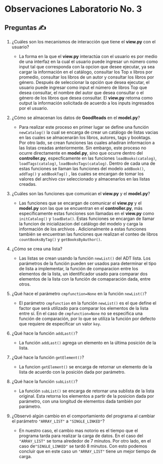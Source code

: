 # Observaciones Laboratorio No. 3

## Preguntas :writing_hand:

1. ¿Cuáles son los mecanismos de interacción que tiene el __view.py__ con el usuario?
   * La forma en la que el __view.py__ interactúa con el usuario es por medio de una interfaz en la cual el usuario puede ingresar un número como input tal que corresponda con la opcion que desee ejecutar, ya sea cargar la información en el catálogo, consultar los Top x libros por promedio, consultar los libros de un autor y consultar los libros por género. Después de seleccionar la opción que desea ejecutar, el usuario puede ingresar como input el número de libros Top que desea consultar, el nombre del autor que desea consultar o el género de los libros que desea consultar. El __view.py__ retorna como output la información solicitada de acuerdo a los inputs ingresados por el usuario.

2. ¿Cómo se almacenan los datos de __GoodReads__ en el __model.py__?
    * Para realizar este proceso en primer lugar se define una función ```newCatalog()``` la cual se encarga de crear un catálogo de listas vacias en las cuales se almacenarán los libros, autores, tags y booktags. Por otro lado, se crean funciones las cuales añadiran informacion a las listas creadas anteriormente. Sin embargo, este proceso no ocurre directamente en __model.py__, sino que ocurre dentro del __controller.py__, especfícamente en las funciones ```loadBooks(catalog)```, ```loadTags(catalog)```, ```loadBooksTags(catalog)```. Dentro de cada una de estas funciones se llaman las funciones del modelo ```addBook()```, ```addTag()``` y ```addBookTag()``` , las cuales se encargan de tomar los valores del archivo csv seleccionado y almacenarlos en las listas creadas.
    
3. ¿Cuáles son las funciones que comunican el __view.py__ y el __model.py__?
    * Las funciones que se encargan de comunicar el __view.py__ y el __model.py__ son las que se encuentran en el __controller.py__, más específicamente estas funciones son llamadas en el __view.py__ como ```initCatalog()``` y ```loadData()```. Estas funciones se encargan de llamar la funcion de inicializacion del catálogo del modelo y carga la información de los archivos . Adicionalmente a estas funciones también se encuentran las funciones que realizan el conteo de libros ```countBooksByTag()``` y ```getBooksByAuthor()```.
    
4. ¿Cómo se crea una lista?
    * Las listas se crean usando la función ```newList()``` del ADT lista. Los parámetros de la función pueden ser usados para determinar el tipo de lista a implementar, la función de comparacion entre los elementos de la lista, un identificador usado para comparar dos elementos de la lista con la función de comaparación dada, entre otros.

5. ¿Qué hace el parámetro ```cmpfunction=None``` en la función ```newList()```?
    * El parámetro ```cmpfunction``` en la función ```newList()``` es el que define el factor que será utilizado para comparar los elementos de la lista entre sí. En el caso de ```cmpfunction=None``` no se especifica una función de comparación, por lo que se utiliza la función por defecto que requiere de especificar un valor ```key```.

6. ¿Qué hace la función ```addLast()```?
    * La función ```addLast()``` agrega un elemento en la última posición de la lista.

7. ¿Qué hace la función ```getElement()```?
    * La funcion ```getElement()``` se encarga de retornar un elemento de la lista de acuerdo con la posición dada por parámetro.
    
8. ¿Qué hace la función ```subList()```?
    * La función ```subList()``` se encarga de retornar una sublista de la lista original. Esta retorna los elementos a partir de la
    posicion dada por parámetro, con una longitud de elementos dada también por parámetro.

9. ¿Observó algún cambio en el comportamiento del programa al cambiar el parámetro ```"ARRAY_LIST"``` a ```"SINGLE_LINKED"```?
    * En nuestro caso, el cambio mas notorio es el tiempo que el programa tarda para realizar la carga de datos. En el caso del ```"ARRAY_LIST"``` se toma alrededor de 7 minutos. Por otro lado, en el caso de```"SINGLE_LINKED"``` se tardó 8 minutos. Con esto podemos concluir que en este caso un ```"ARRAY_LIST"``` tiene un mejor tiempo de carga.

